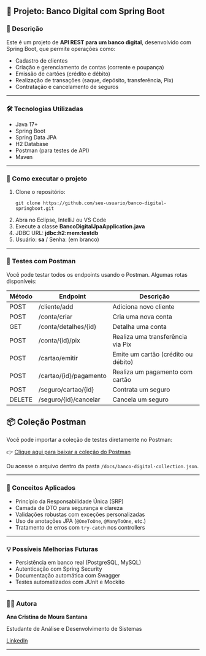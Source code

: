<h2>📘 Projeto: Banco Digital com Spring Boot</h2>

<h3>🧾 Descrição</h3>
<p>Este é um projeto de <strong>API REST para um banco digital</strong>, desenvolvido com Spring Boot, que permite operações como:</p>
<ul>
  <li>Cadastro de clientes</li>
  <li>Criação e gerenciamento de contas (corrente e poupança)</li>
  <li>Emissão de cartões (crédito e débito)</li>
  <li>Realização de transações (saque, depósito, transferência, Pix)</li>
  <li>Contratação e cancelamento de seguros</li>
</ul>

<hr>

<h3>🛠️ Tecnologias Utilizadas</h3>
<ul>
  <li>Java 17+</li>
  <li>Spring Boot</li>
  <li>Spring Data JPA</li>
  <li>H2 Database</li>
  <li>Postman (para testes de API)</li>
  <li>Maven</li>
</ul>

<hr>

<h3>🔧 Como executar o projeto</h3>
<ol>
  <li>Clone o repositório:
    <pre><code>git clone https://github.com/seu-usuario/banco-digital-springboot.git</code></pre>
  </li>
  <li>Abra no Eclipse, IntelliJ ou VS Code</li>
  <li>Execute a classe <strong>BancoDigitalJpaApplication.java</strong></li>
  <li>JDBC URL: <strong>jdbc:h2:mem:testdb</strong></li>
  <li>Usuário: <strong>sa</strong> / Senha: (em branco)</li>
</ol>

<hr>

<h3>📮 Testes com Postman</h3>
<p>Você pode testar todos os endpoints usando o Postman. Algumas rotas disponíveis:</p>

<table>
  <thead>
    <tr>
      <th>Método</th>
      <th>Endpoint</th>
      <th>Descrição</th>
    </tr>
  </thead>
  <tbody>
    <tr>
      <td>POST</td>
      <td>/cliente/add</td>
      <td>Adiciona novo cliente</td>
    </tr>
    <tr>
      <td>POST</td>
      <td>/conta/criar</td>
      <td>Cria uma nova conta</td>
    </tr>
    <tr>
      <td>GET</td>
      <td>/conta/detalhes/{id}</td>
      <td>Detalha uma conta</td>
    </tr>
    <tr>
      <td>POST</td>
      <td>/conta/{id}/pix</td>
      <td>Realiza uma transferência via Pix</td>
    </tr>
    <tr>
      <td>POST</td>
      <td>/cartao/emitir</td>
      <td>Emite um cartão (crédito ou débito)</td>
    </tr>
    <tr>
      <td>POST</td>
      <td>/cartao/{id}/pagamento</td>
      <td>Realiza um pagamento com cartão</td>
    </tr>
    <tr>
      <td>POST</td>
      <td>/seguro/cartao/{id}</td>
      <td>Contrata um seguro</td>
    </tr>
    <tr>
      <td>DELETE</td>
      <td>/seguro/{id}/cancelar</td>
      <td>Cancela um seguro</td>
    </tr>
  </tbody>
</table>

## 📦 Coleção Postman

Você pode importar a coleção de testes diretamente no Postman:

👉 [Clique aqui para baixar a coleção do Postman](https://github.com/anacristinademoura/banco-digital-jpa/blob/master/docs/banco-digital-collection.json)

Ou acesse o arquivo dentro da pasta `/docs/banco-digital-collection.json`.

<hr>

<h3>🧠 Conceitos Aplicados</h3>
<ul>
  <li>Princípio da Responsabilidade Única (SRP)</li>
  <li>Camada de DTO para segurança e clareza</li>
  <li>Validações robustas com exceções personalizadas</li>
  <li>Uso de anotações JPA (<code>@OneToOne</code>, <code>@ManyToOne</code>, etc.)</li>
  <li>Tratamento de erros com <code>try-catch</code> nos controllers</li>
</ul>

<hr>

<h3>💡 Possíveis Melhorias Futuras</h3>
<ul>
  <li>Persistência em banco real (PostgreSQL, MySQL)</li>
  <li>Autenticação com Spring Security</li>
  <li>Documentação automática com Swagger</li>
  <li>Testes automatizados com JUnit e Mockito</li>
</ul>

<hr>

<h3>🙋‍♀️ Autora</h3>
<p><strong>Ana Cristina de Moura Santana</strong></p>
<p>Estudante de Análise e Desenvolvimento de Sistemas</p>
<p><a href="https://www.linkedin.com/in/anacristinadmoura/" target="_blank">LinkedIn</a></p>

<hr>

